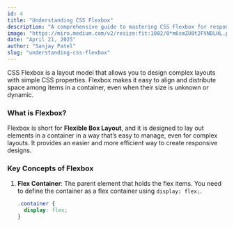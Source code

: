 ```yaml
---
id: 4
title: "Understanding CSS Flexbox"
description: "A comprehensive guide to mastering CSS Flexbox for responsive layouts."
image: "https://miro.medium.com/v2/resize:fit:1082/0*m6smZU8t2FVNDLHL.png"
date: "April 21, 2025"
author: "Sanjay Patel"
slug: "understanding-css-flexbox"
---
```


CSS Flexbox is a layout model that allows you to design complex layouts with simple CSS properties. Flexbox makes it easy to align and distribute space among items in a container, even when their size is unknown or dynamic.

### What is Flexbox?
Flexbox is short for **Flexible Box Layout**, and it is designed to lay out elements in a container in a way that’s easy to manage, even for complex layouts. It provides an easier and more efficient way to create responsive designs.

### Key Concepts of Flexbox

1. **Flex Container**: The parent element that holds the flex items. You need to define the container as a flex container using `display: flex;`.

   ```css showLineNumbers
   .container {
     display: flex;
   }
